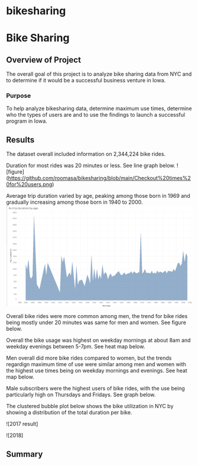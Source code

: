 # bikesharing
# Bike Sharing


## Overview of Project

The overall goal of this project is to analyze bike sharing data from NYC and to determine if it would be a successful business venture in Iowa. 

### Purpose

To help analyze bikesharing data, determine maximum use times, determine who the types of users are and to use the findings to launch a successful program in Iowa. 

## Results
 
The dataset overall included information on 2,344,224 bike rides.

Duration for most rides was 20 minutes or less. See line graph below.
![figure] (https://github.com/roomasa/bikesharing/blob/main/Checkout%20times%20for%20users.png)


Average trip duration varied by age, peaking among those born in 1969 and gradually increasing among those born in 1940 to 2000. 
![trip duration](https://github.com/roomasa/bikesharing/blob/main/Average%20trip%20duration%20by%20age.png)

Overall bike rides were more common among men, the trend for bike rides being mostly under 20 minutes was same for men and women. See figure below. 



Overall the bike usage was highest on weekday mornings at about 8am and weekday evenings between 5-7pm. See heat map below. 


Men overall did more bike rides compared to women, but the trends regardign maximum time of use were similar among men and women with the highest use times being on weekday mornings and evenings. See heat map below. 


Male subscribers were the highest users of bike rides, with the use being particularly high on Thursdays and Fridays. See graph below. 

The clustered bubble plot below shows the bike utilization in NYC by showing a distribution of the total duration per bike. 


![2017 result]

![2018]
 

## Summary



### 
 
